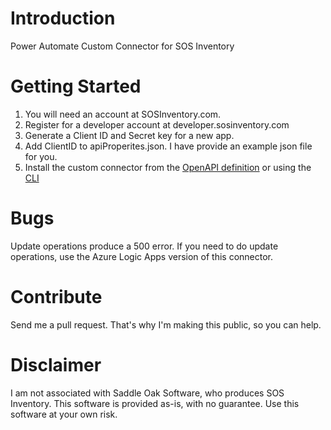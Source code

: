 # Introduction 
Power Automate Custom Connector for SOS Inventory

# Getting Started

1.	You will need an account at SOSInventory.com.  
2.  Register for a developer account at developer.sosinventory.com
3.  Generate a Client ID and Secret key for a new app.
4.  Add ClientID to apiProperites.json.   I have provide an example json file for you.
5.  Install the custom connector from the [OpenAPI definition](https://docs.microsoft.com/en-us/connectors/custom-connectors/define-openapi-definition) or using the [CLI](https://docs.microsoft.com/en-us/connectors/custom-connectors/paconn-cli)

# Bugs
Update operations produce a 500 error.  If you need to do update operations, use the Azure Logic Apps version of this connector.

# Contribute
Send me a pull request.  That's why I'm making this public, so you can help.

# Disclaimer 

I am not associated with Saddle Oak Software, who produces SOS Inventory.  This software is provided as-is, with no guarantee.  Use this software at your own risk.  

